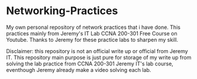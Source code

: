 # Networking-Practices
My own personal repository of network practices that i have done. This practices mainly from Jeremy's IT Lab CCNA 200-301 Free Course on Youtube. Thanks to Jeremy for these practice labs to sharpen my skill.

Disclaimer: this repository is not an official write up or official from Jeremy IT. This repository main purpose is just pure for storage of my write up from solving the lab practice from  CCNA 200-301 Jeremy IT's lab course, eventhough Jeremy already make a video solving each lab.
